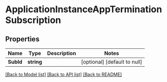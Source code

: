 # ApplicationInstanceAppTerminationSubscription

## Properties
Name | Type | Description | Notes
------------ | ------------- | ------------- | -------------
**SubId** | **string** |  | [optional] [default to null]

[[Back to Model list]](../README.md#documentation-for-models) [[Back to API list]](../README.md#documentation-for-api-endpoints) [[Back to README]](../README.md)

